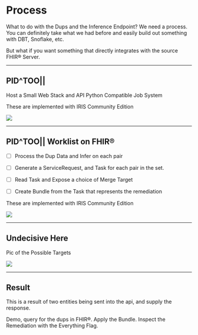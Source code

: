 # Process <!-- .element: class="r-fit-text" -->
<!-- .slide: data-background="#08aa6e" -->

What to do with the Dups and the Inference Endpoint?  We need a process.
You can definitely take what we had before and easily build out something with DBT, Snoflake, etc.

But what if you want something that directly integrates with the source FHIR® Server.

---

<!-- .slide: data-background="#08aa6e" -->

## PID^TOO||

Host a Small Web Stack and API
Python Compatible
Job System

These are implemented with IRIS Community Edition

 <img src="{{asset_folder}}/pholder.png" />

---

<!-- .slide: data-background="#08aa6e" -->

## PID^TOO|| Worklist on FHIR®

- [ ] Process the Dup Data and Infer on each pair
- [ ] Generate a ServiceRequest, and Task for each pair in the set.
- [ ] Read Task and Expose a choice of Merge Target
- [ ] Create Bundle from the Task that represents the remediation


These are implemented with IRIS Community Edition

 <img src="{{asset_folder}}/pholder.png" />




---
<!-- .slide: data-background="#08aa6e" -->
## Undecisive Here

Pic of the Possible Targets

 <img src="{{asset_folder}}/pholder.png" />


---

<!-- .slide: data-background="#08aa6e" -->

## Result
This is a result of two entities being sent into the api, and supply the response.

Demo, query for the dups in FHIR®.
Apply the Bundle.
Inspect the Remediation with the Everything Flag.




